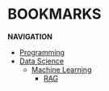 # BOOKMARKS

**NAVIGATION**
- [Programming](/programming/README.md)
- [Data Science](/data_science/README.md)
    - [Machine Learning](/data_science/machine_learning/README.md)
        - [RAG](/data_science/machine_learning/retrieval_augmented_generation/README.md)
 